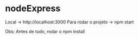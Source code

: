 # nodeExpress

Local -> http://localhost:3000
Para rodar o projeto -> npm start

Obs: Antes de tudo, rodar o npm install

<!-- https://medium.com/xp-inc/criando-uma-api-node-em-10-passos-com-express-js-52b2d612a8a9 -->
